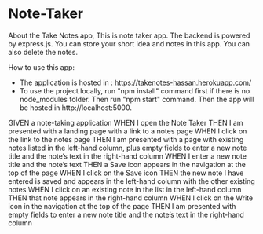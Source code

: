 # Note-Taker

About the Take Notes app,
This is note taker app. The backend is powered by express.js. You can store your short idea and notes in this app. You  can also delete the notes.

How to use this app:
* The application is hosted in : https://takenotes-hassan.herokuapp.com/
* To use the project locally, run "npm install" command first if there is no node_modules folder. Then run "npm start" command. Then the app will be hosted in http://localhost:5000.


GIVEN a note-taking application
WHEN I open the Note Taker
THEN I am presented with a landing page with a link to a notes page
WHEN I click on the link to the notes page
THEN I am presented with a page with existing notes listed in the left-hand column, plus empty fields to enter a new note title and the note’s text in the right-hand column
WHEN I enter a new note title and the note’s text
THEN a Save icon appears in the navigation at the top of the page
WHEN I click on the Save icon
THEN the new note I have entered is saved and appears in the left-hand column with the other existing notes
WHEN I click on an existing note in the list in the left-hand column
THEN that note appears in the right-hand column
WHEN I click on the Write icon in the navigation at the top of the page
THEN I am presented with empty fields to enter a new note title and the note’s text in the right-hand column
